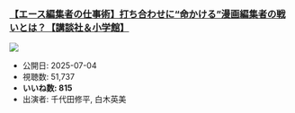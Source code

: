 ### [【エース編集者の仕事術】打ち合わせに“命かける”漫画編集者の戦いとは？【講談社＆小学館】](https://www.youtube.com/watch?v=H3XPmKCvVMA)
[![](https://img.youtube.com/vi/H3XPmKCvVMA/sddefault.jpg)](https://www.youtube.com/watch?v=H3XPmKCvVMA)
-   公開日: 2025-07-04
-   視聴数: 51,737
-   **いいね数: 815**
-   出演者: 千代田修平, 白木英美
